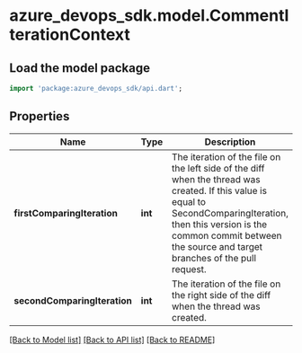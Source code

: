 # azure_devops_sdk.model.CommentIterationContext

## Load the model package
```dart
import 'package:azure_devops_sdk/api.dart';
```

## Properties
Name | Type | Description | Notes
------------ | ------------- | ------------- | -------------
**firstComparingIteration** | **int** | The iteration of the file on the left side of the diff when the thread was created. If this value is equal to SecondComparingIteration, then this version is the common commit between the source and target branches of the pull request. | [optional] [default to null]
**secondComparingIteration** | **int** | The iteration of the file on the right side of the diff when the thread was created. | [optional] [default to null]

[[Back to Model list]](../README.md#documentation-for-models) [[Back to API list]](../README.md#documentation-for-api-endpoints) [[Back to README]](../README.md)


